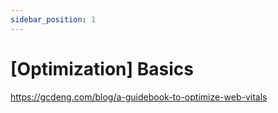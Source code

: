 ```yaml
---
sidebar_position: 1
---
```


# [Optimization] Basics

https://gcdeng.com/blog/a-guidebook-to-optimize-web-vitals
